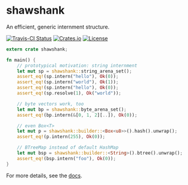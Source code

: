 shawshank
=========

An efficient, generic internment structure.

[![Travis-CI Status](https://travis-ci.org/kinghajj/shawshank.png?branch=master)](https://travis-ci.org/kinghajj/shawshank)
[![Crates.io](https://img.shields.io/crates/v/shawshank.svg?maxAge=2592000)](https://crates.io/crates/shawshank)
[![License](https://img.shields.io/crates/l/shawshank.svg)](LICENSE)

```rust
extern crate shawshank;

fn main() {
    // prototypical motivation: string internment
    let mut sp = shawshank::string_arena_set();
    assert_eq!(sp.intern("hello"), Ok(0));
    assert_eq!(sp.intern("world"), Ok(1));
    assert_eq!(sp.intern("hello"), Ok(0));
    assert_eq!(sp.resolve(1), Ok("world"));

    // byte vectors work, too
    let mut bp = shawshank::byte_arena_set();
    assert_eq!(bp.intern(&[0, 1, 2][..]), Ok(0));

    // even Box<T>
    let mut p = shawshank::builder::<Box<u8>>().hash().unwrap();
    assert_eq!(p.intern(255), Ok(0));

    // BTreeMap instead of default HashMap
    let mut bsp = shawshank::builder::<String>().btree().unwrap();
    assert_eq!(bsp.intern("foo"), Ok(0));
}
```

For more details, see the [docs].

[docs]: https://kinghajj.github.io/shawshank/shawshank/index.html
